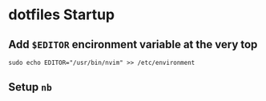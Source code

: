 # dotfiles Startup

## Add `$EDITOR` encironment variable at the very top

```shell
sudo echo EDITOR="/usr/bin/nvim" >> /etc/environment
```

## Setup `nb`

